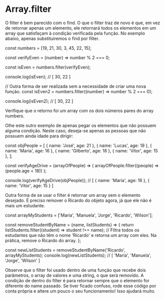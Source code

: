 # Array.filter
O filter é bem parecido com o find. O que o filter traz de novo é que, em vez de retornar apenas um elemento, ele retornará todos os elementos em um array que satisfaçam à condição verificada pela função. No exemplo abaixo, apenas substituiremos o find por filter.

const numbers = [19, 21, 30, 3, 45, 22, 15];

const verifyEven = (number) => number % 2 === 0;

const isEven = numbers.filter(verifyEven);

console.log(isEven); // [ 30, 22 ]

// Outra forma de ser realizada sem a necessidade de criar uma nova função.
const isEven2 = numbers.filter((number) => number % 2 === 0);

console.log(isEven2); // [ 30, 22 ]

Verifique que o retorno foi um array com os dois números pares do array numbers.

Olhe este outro exemplo de apenas pegar os elementos que não possuem alguma condição. Neste caso, deseja-se apenas as pessoas que não possuem ainda idade para dirigir:

const objPeople = [
  { name: 'José', age: 21 },
  { name: 'Lucas', age: 19 },
  { name: 'Maria', age: 16 },
  { name: 'Gilberto', age: 18 },
  { name: 'Vitor', age: 15 },
];

const verifyAgeDrive = (arrayOfPeople) => (
  arrayOfPeople.filter((people) => (people.age < 18))
);

console.log(verifyAgeDrive(objPeople)); // [ { name: 'Maria', age: 16 }, { name: 'Vitor', age: 15 } ]

Outra forma de se usar o filter é retornar um array sem o elemento desejado. É preciso remover o Ricardo do objeto agora, já que ele não é mais um estudante.

const arrayMyStudents = ['Maria', 'Manuela', 'Jorge', 'Ricardo', 'Wilson'];

const removeStudentByName = (name, listStudents) => {
  return listStudents.filter((student) => student !== name); // Filtra todos os estudantes que não têm o nome 'Ricardo' e retorna um array com eles. Na prática, remove o Ricardo do array.
};

const newListStudents = removeStudentByName('Ricardo', arrayMyStudents);
console.log(newListStudents); // [ 'Maria', 'Manuela', 'Jorge', 'Wilson' ]

Observe que o filter foi usado dentro de uma função que recebe dois parâmetros, o array de valores e uma string, o que será removido. A condição de dentro do filter é para retornar sempre que o elemento for diferente do name passado. Se tiver ficado confuso, rode esse código por conta própria e altere um pouco o seu funcionamento! Isso ajudará muito.